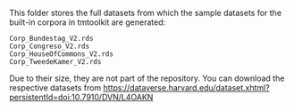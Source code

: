 This folder stores the full datasets from which the sample datasets for the built-in corpora in tmtoolkit are generated:

```
Corp_Bundestag_V2.rds
Corp_Congreso_V2.rds
Corp_HouseOfCommons_V2.rds
Corp_TweedeKamer_V2.rds
```

Due to their size, they are not part of the repository. You can download the respective datasets from https://dataverse.harvard.edu/dataset.xhtml?persistentId=doi:10.7910/DVN/L4OAKN